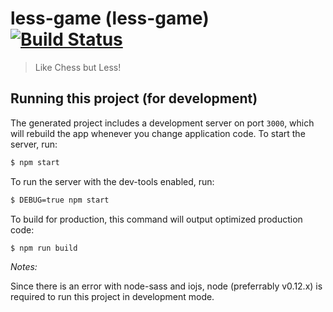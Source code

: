 
# less-game (less-game) [![Build Status](https://travis-ci.org/less-game/frontend.svg)](https://travis-ci.org/less-game/frontend)

> Like Chess but Less!

## Running this project (for development)

The generated project includes a development server on port `3000`, which will rebuild the app whenever you change application code. To start the server, run:

```bash
$ npm start
```

To run the server with the dev-tools enabled, run:

```bash
$ DEBUG=true npm start
```

To build for production, this command will output optimized production code:

```bash
$ npm run build
```

*Notes:*

Since there is an error with node-sass and iojs, node (preferrably v0.12.x) is required to run this project in development mode.
